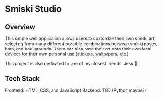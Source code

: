# Smiski Studio

## Overview

This simple web application allows users to customize their own smiski art, selecting from many different possible combinations between smiski poses, hats, and backgrounds. Users can also save their art
onto their own local devices for their own personal use (stickers, wallpapers, etc.)

This project is also dedicated to one of my closest friends, Jess 🪻

## Tech Stack
Frontend: HTML, CSS, and JavaScript
Backend: TBD (Python maybe?)
